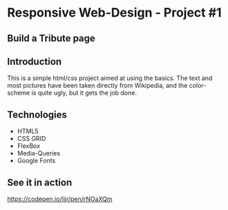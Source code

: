 # Responsive Web-Design - Project #1
## Build a Tribute page

## Introduction
This is a simple html/css project aimed at using the basics. 
The text and most pictures have been taken directly from Wikipedia, and the color-scheme is quite ugly, but it gets the job done.

## Technologies
* HTML5
* CSS GRID
* FlexBox
* Media-Queries
* Google Fonts

## See it in action
https://codepen.io/ljjr/pen/rNOaXQm
